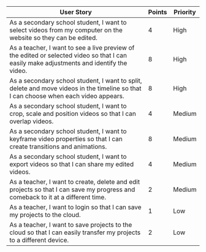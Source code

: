 | User Story | Points | Priority |
| --- | --- | --- | 
| As a secondary school student, I want to select videos from my computer on the website so they can be edited. | 4 | High |
| As a teacher, I want to see a live preview of the edited or selected video so that I can easily make adjustments and identify the video. | 8 | High |
| As a secondary school student, I want to split, delete and move videos in the timeline so that I can choose when each video appears. | 8 | High |
| As a secondary school student, I want to crop, scale and position videos so that I can overlap videos. | 4 | Medium|
| As a secondary school student, I want to keyframe video properties so that I can create transitions and animations. | 8 | Medium |
| As a secondary school student, I want to export videos so that I can share my edited videos. | 4 | Medium |
| As a teacher, I want to create, delete and edit projects so that I can save my progress and comeback to it at a different time. | 2 | Medium |
| As a teacher, I want to login so that I can save my projects to the cloud. | 1 | Low |
| As a teacher, I want to save projects to the cloud so that I can easily transfer my projects to a different device. | 2 | Low |
